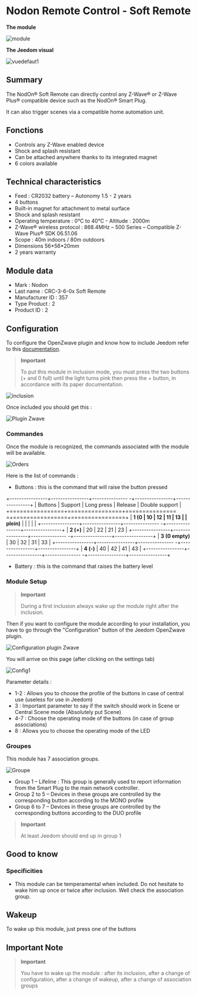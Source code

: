 # Nodon Remote Control - Soft Remote

**The module**

![module](images/nodon.softremote/module.jpg)

**The Jeedom visual**

![vuedefaut1](images/nodon.softremote/vuedefaut1.png)

## Summary

The NodOn® Soft Remote can directly control any Z-Wave® or Z-Wave Plus® compatible device such as the NodOn® Smart Plug.

It can also trigger scenes via a compatible home automation unit.

## Fonctions

-   Controls any Z-Wave enabled device
-   Shock and splash resistant
-   Can be attached anywhere thanks to its integrated magnet
-   6 colors available

## Technical characteristics

-   Feed : CR2032 battery – Autonomy 1.5 - 2 years
-   4 buttons
-   Built-in magnet for attachment to metal surface
-   Shock and splash resistant
-   Operating temperature : 0°C to 40°C - Altitude : 2000m
-   Z-Wave® wireless protocol : 868.4MHz – 500 Series – Compatible Z-Wave Plus® SDK 06.51.06
-   Scope : 40m indoors / 80m outdoors
-   Dimensions 56\*56\*20mm
-   2 years warranty

## Module data

-   Mark : Nodon
-   Last name : CRC-3-6-0x Soft Remote
-   Manufacturer ID : 357
-   Type Product : 2
-   Product ID : 2

## Configuration

To configure the OpenZwave plugin and know how to include Jeedom refer to this [documentation](https://doc.jeedom.com/en_US/plugins/automation%20protocol/openzwave/).

> **Important**
>
> To put this module in inclusion mode, you must press the two buttons (+ and 0 full) until the light turns pink then press the + button, in accordance with its paper documentation.

![inclusion](images/nodon.softremote/inclusion.jpg)

Once included you should get this :

![Plugin Zwave](images/nodon.softremote/information.png)

### Commandes

Once the module is recognized, the commands associated with the module will be available.

![Orders](images/nodon.softremote/commandes.png)

Here is the list of commands :

-   Buttons : this is the command that will raise the button pressed

+----------------+----------------+--------------- -+----------------+----------------+
| Buttons        | Support          | Long press     | Release    | Double support   |
+================+================+=============== =+================+================+
| **1 (0         | 10             | 12             | 11             | 13             |
| plein)**       |                |                |                |                |
+----------------+----------------+--------------- -+----------------+----------------+
| **2 (+)**      | 20             | 22             | 21             | 23             |
+----------------+----------------+--------------- -+----------------+----------------+
| **3 (0 empty)** | 30             | 32             | 31             | 33             |
+----------------+----------------+--------------- -+----------------+----------------+
| **4 (-)**      | 40             | 42             | 41             | 43             |
+----------------+----------------+--------------- -+----------------+----------------+

-   Battery : this is the command that raises the battery level

### Module Setup

> **Important**
>
> During a first inclusion always wake up the module right after the inclusion.

Then if you want to configure the module according to your installation, you have to go through the "Configuration" button of the Jeedom OpenZwave plugin.

![Configuration plugin Zwave](images/plugin/bouton_configuration.jpg)

You will arrive on this page (after clicking on the settings tab)

![Config1](images/nodon.softremote/config1.png)

Parameter details :

-   1-2 : Allows you to choose the profile of the buttons in case of central use (useless for use in Jeedom)
-   3 : Important parameter to say if the switch should work in Scene or Central Scene mode (Absolutely put Scene)
-   4-7 : Choose the operating mode of the buttons (in case of group associations)
-   8 : Allows you to choose the operating mode of the LED

### Groupes

This module has 7 association groups.

![Groupe](images/nodon.softremote/groupe.png)

-   Group 1 – Lifeline : This group is generally used to report information from the Smart Plug to the main network controller.
-   Group 2 to 5 – Devices in these groups are controlled by the corresponding button according to the MONO profile
-   Group 6 to 7 – Devices in these groups are controlled by the corresponding buttons according to the DUO profile

> **Important**
>
> At least Jeedom should end up in group 1

## Good to know

### Specificities

-   This module can be temperamental when included. Do not hesitate to wake him up once or twice after inclusion. Well check the association group.

## Wakeup

To wake up this module, just press one of the buttons

## Important Note

> **Important**
>
> You have to wake up the module : after its inclusion, after a change of configuration, after a change of wakeup, after a change of association groups
